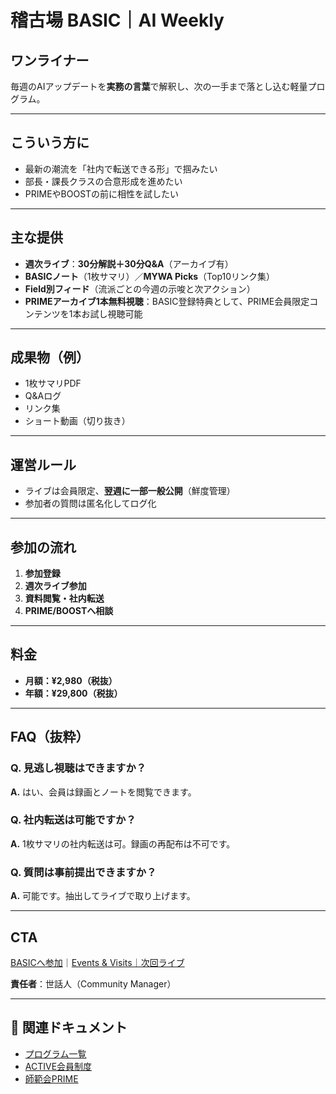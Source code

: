 # 稽古場 BASIC｜AI Weekly

## ワンライナー

毎週のAIアップデートを**実務の言葉**で解釈し、次の一手まで落とし込む軽量プログラム。

---

## こういう方に

- 最新の潮流を「社内で転送できる形」で掴みたい
- 部長・課長クラスの合意形成を進めたい
- PRIMEやBOOSTの前に相性を試したい

---

## 主な提供

- **週次ライブ**：**30分解説＋30分Q&A**（アーカイブ有）
- **BASICノート**（1枚サマリ）／**MYWA Picks**（Top10リンク集）
- **Field別フィード**（流派ごとの今週の示唆と次アクション）
- **PRIMEアーカイブ1本無料視聴**：BASIC登録特典として、PRIME会員限定コンテンツを1本お試し視聴可能

---

## 成果物（例）

- 1枚サマリPDF
- Q&Aログ
- リンク集
- ショート動画（切り抜き）

---

## 運営ルール

- ライブは会員限定、**翌週に一部一般公開**（鮮度管理）
- 参加者の質問は匿名化してログ化

---

## 参加の流れ

1. **参加登録**
2. **週次ライブ参加**
3. **資料閲覧・社内転送**
4. **PRIME/BOOSTへ相談**

---

## 料金

- **月額：¥2,980（税抜）**
- **年額：¥29,800（税抜）**

---

## FAQ（抜粋）

### Q. 見逃し視聴はできますか？

**A.** はい、会員は録画とノートを閲覧できます。

### Q. 社内転送は可能ですか？

**A.** 1枚サマリの社内転送は可。録画の再配布は不可です。

### Q. 質問は事前提出できますか？

**A.** 可能です。抽出してライブで取り上げます。

---

## CTA

[BASICへ参加](#)｜[Events & Visits｜次回ライブ](../events/README.md)

**責任者**：世話人（Community Manager）

---

## 🔗 関連ドキュメント

- [プログラム一覧](OVERVIEW.md)
- [ACTIVE会員制度](ACTIVE.md)
- [師範会PRIME](PRIME.md)
